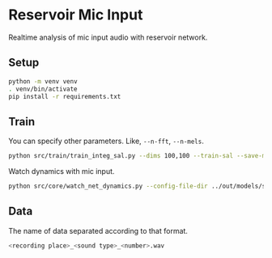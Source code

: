 # Reservoir Mic Input

Realtime analysis of mic input audio with reservoir network.

## Setup

```bash
python -m venv venv
. venv/bin/activate
pip install -r requirements.txt
```

## Train

You can specify other parameters. Like, `--n-fft`, `--n-mels`.

```bash
python src/train/train_integ_sal.py --dims 100,100 --train-sal --save-model --save-model-path ../out/models/sample
```

Watch dynamics with mic input.

```bash
python src/core/watch_net_dynamics.py --config-file-dir ../out/models/sample --chunk-size 1024
```

## Data

The name of data separated according to that format.

```zsh
<recording place>_<sound type>_<number>.wav
```
